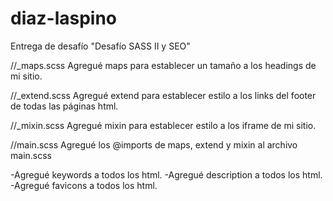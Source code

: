 # diaz-laspino
Entrega de desafío "Desafío SASS II y SEO"

//_maps.scss
Agregué maps para establecer un tamaño a los headings de mi sitio.

//_extend.scss
Agregué extend para establecer estilo a los links del footer de todas las páginas html.

//_mixin.scss
Agregué mixin para establecer estilo a los iframe de mi sitio.

//main.scss
Agregué los @imports de maps, extend y mixin al archivo main.scss

-Agregué keywords a todos los html.
-Agregué description a todos los html.
-Agregué favicons a todos los html.
